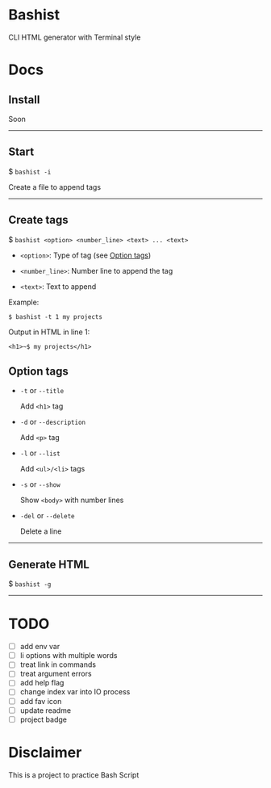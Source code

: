 # Bashist

CLI HTML generator with Terminal style

# Docs

## Install

Soon

---

## Start

$ `bashist -i`

Create a file to append tags

---

## Create tags

$ `bashist <option> <number_line> <text> ... <text>`

- `<option>`: Type of tag (see [Option tags](https://gitlab.com/claromes/bashist#option-tags))

- `<number_line>`: Number line to append the tag

- `<text>`: Text to append

Example:

  `$ bashist -t 1 my projects`

  Output in HTML in line 1:

  `<h1>~$ my projects</h1>`

## Option tags

- `-t` or `--title`

  Add `<h1>` tag

- `-d` or `--description`

  Add `<p>` tag

- `-l` or `--list`

  Add `<ul>/<li>` tags

- `-s` or `--show`

  Show `<body>` with number lines

- `-del` or `--delete`

  Delete a line

---

## Generate HTML

$ `bashist -g`

---

# TODO

* [ ] add env var
* [ ] li options with multiple words
* [ ] treat link in commands
* [ ] treat argument errors
* [ ] add help flag
* [ ] change index var into IO process
* [ ] add fav icon
* [ ] update readme
* [ ] project badge

# Disclaimer

This is a project to practice Bash Script